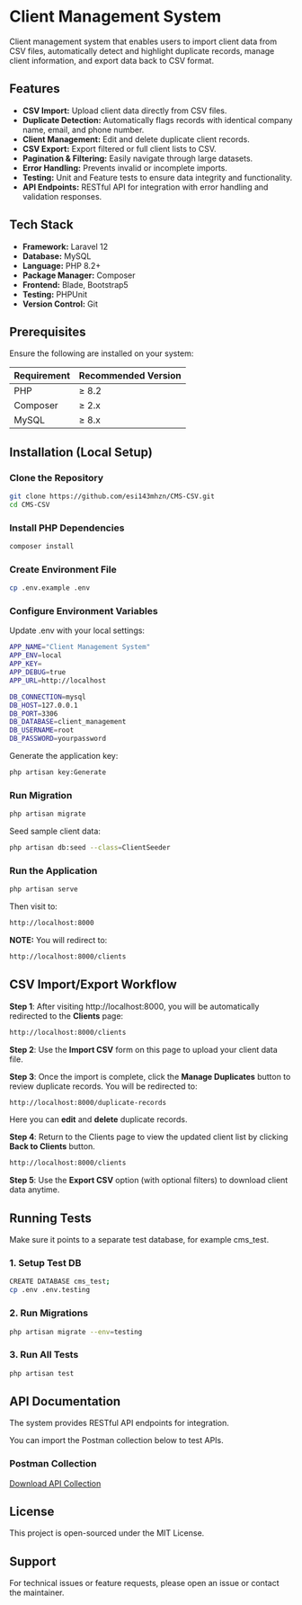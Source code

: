 
# Client Management System

Client management system that enables users to import client data from CSV files, automatically detect and highlight duplicate records, manage client information, and export data back to CSV format.

## Features

- **CSV Import:** Upload client data directly from CSV files.  
- **Duplicate Detection:** Automatically flags records with identical company name, email, and phone number.  
- **Client Management:** Edit and delete duplicate client records.  
- **CSV Export:** Export filtered or full client lists to CSV.  
- **Pagination & Filtering:** Easily navigate through large datasets.  
- **Error Handling:** Prevents invalid or incomplete imports.
- **Testing:** Unit and Feature tests to ensure data integrity and functionality.
- **API Endpoints:** RESTful API for integration with error handling and validation responses.

## Tech Stack

- **Framework:** Laravel 12  
- **Database:** MySQL  
- **Language:** PHP 8.2+  
- **Package Manager:** Composer  
- **Frontend:** Blade, Bootstrap5
- **Testing:** PHPUnit
- **Version Control:** Git

## Prerequisites

Ensure the following are installed on your system:

| Requirement | Recommended Version |
|--------------|----------------------|
| PHP | ≥ 8.2 |
| Composer | ≥ 2.x |
| MySQL | ≥ 8.x |

## Installation (Local Setup)

### Clone the Repository
```bash
git clone https://github.com/esi143mhzn/CMS-CSV.git
cd CMS-CSV 
```

### Install PHP Dependencies
```bash
composer install 
```

### Create Environment File
```bash
cp .env.example .env
```

### Configure Environment Variables
Update .env with your local settings:
```bash
APP_NAME="Client Management System"
APP_ENV=local
APP_KEY=
APP_DEBUG=true
APP_URL=http://localhost

DB_CONNECTION=mysql
DB_HOST=127.0.0.1
DB_PORT=3306
DB_DATABASE=client_management
DB_USERNAME=root
DB_PASSWORD=yourpassword
```
Generate the application key:
```bash
php artisan key:Generate
```

### Run Migration
```bash
php artisan migrate
```
Seed sample client data:
```bash
php artisan db:seed --class=ClientSeeder
```

### Run the Application
```bash
php artisan serve
```
Then visit to:
```bash
http://localhost:8000
```
**NOTE:** You will redirect to:
```bash
http://localhost:8000/clients
```

## CSV Import/Export Workflow

**Step 1**: After visiting http://localhost:8000, you will be automatically redirected to the **Clients** page:
```bash
http://localhost:8000/clients
```
**Step 2**: Use the **Import CSV** form on this page to upload your client data file.

**Step 3**: Once the import is complete, click the **Manage Duplicates** button to review duplicate records.
You will be redirected to:
```bash
http://localhost:8000/duplicate-records
```
Here you can **edit** and **delete** duplicate records.

**Step 4**: Return to the Clients page to view the updated client list by clicking **Back to Clients** button.
```bash
http://localhost:8000/clients
```
**Step 5**: Use the **Export CSV** option (with optional filters) to download client data anytime.

## Running Tests
Make sure it points to a separate test database, for example cms_test.

### 1. Setup Test DB
```bash
CREATE DATABASE cms_test;
cp .env .env.testing
```

### 2. Run Migrations
```bash
php artisan migrate --env=testing
```

### 3. Run All Tests
```bash
php artisan test
```

## API Documentation
The system provides RESTful API endpoints for integration.

You can import the Postman collection below to test APIs.

### Postman Collection
[Download API Collection](https://security-engineer-48926611-6395143.postman.co/workspace/Default-workspace~b6ee83de-d68f-4ec9-b227-5b054f69bcc8/collection/47036268-1aff1ebf-1a23-456c-b915-17e3f7331b16?action=share&source=copy-link&creator=47036268)

## License

This project is open-sourced under the MIT License.

## Support

For technical issues or feature requests, please open an issue or contact the maintainer.

